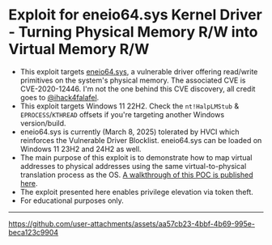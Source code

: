 # Exploit for eneio64.sys Kernel Driver - Turning Physical Memory R/W into Virtual Memory R/W

- This exploit targets [eneio64.sys](https://www.loldrivers.io/drivers/90ecbbf7-b02f-424d-8b7d-56cc9e3b5873/), a vulnerable driver offering read/write primitives on the system's physical memory. The associated CVE is CVE-2020-12446. I'm not the one behind this CVE discovery, all credit goes to [@ihack4falafel](https://github.com/ihack4falafel).
- This exploit targets Windows 11 22H2. Check the ``nt!HalpLMStub`` & `EPROCESS`/`KTHREAD` offsets if you're targeting another Windows version/build.
- eneio64.sys is currently (March 8, 2025) tolerated by HVCI which reinforces the Vulnerable Driver Blocklist. eneio64.sys can be loaded on Windows 11 23H2 and 24H2 as well.
- The main purpose of this exploit is to demonstrate how to map virtual addresses to physical addresses using the same virtual-to-physical translation process as the OS. [A walkthrough of this POC is published here](https://xacone.github.io/eneio-driver.html).
- The exploit presented here enables privilege elevation via token theft.
- For educational purposes only.

---



https://github.com/user-attachments/assets/aa57cb23-4bbf-4b69-995e-beca123c9904


